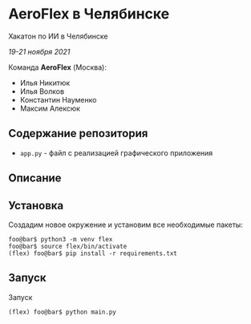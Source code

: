 # AeroFlex в Челябинске

Хакатон по ИИ в Челябинске

_19-21 ноября 2021_

Команда __AeroFlex__ (Москва):
* Илья Никитюк
* Илья Волков
* Константин Науменко
* Максим Алексюк


## Содержание репозитория

* `app.py` - файл с реализацией графического приложения


## Описание

## Установка

Создадим новое окружение и установим все необходимые пакеты:

```console
foo@bar$ python3 -m venv flex
foo@bar$ source flex/bin/activate
(flex) foo@bar$ pip install -r requirements.txt
```

## Запуск

Запуск
```console
(flex) foo@bar$ python main.py
```
